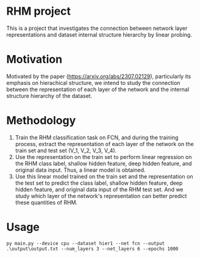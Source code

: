 # RHM project
 This is a project that investigates the connection between network layer representations and dataset internal structure hierarchy by linear probing.
 # Motivation
 Motivated by the paper (https://arxiv.org/abs/2307.02129), particularly its emphasis on hierachical structure, we intend to study the connection between the representation of each layer of the network and the internal structure hierarchy of the dataset. 
 # Methodology
 1. Train the RHM classification task on FCN, and during the training process, extract the representation of each layer of the network on the train set and test set (V_1, V_2, V_3, V_4).  
 2. Use the representation on the train set to perform linear regression on the RHM class label, shallow hidden feature, deep hidden feature, and original data input. Thus, a linear model is obtained.  
 3. Use this linear model trained on the train set and the representation on the test set to predict the class label, shallow hidden feature, deep hidden feature, and original data input of the RHM test set. And we study which layer of the network's representation can better predict these quantities of RHM. 
 # Usage
 ```
 py main.py --device cpu --dataset hier1 --net fcn --output .\output\output.txt --num_layers 3 --net_layers 6 --epochs 1000
 ```

 
